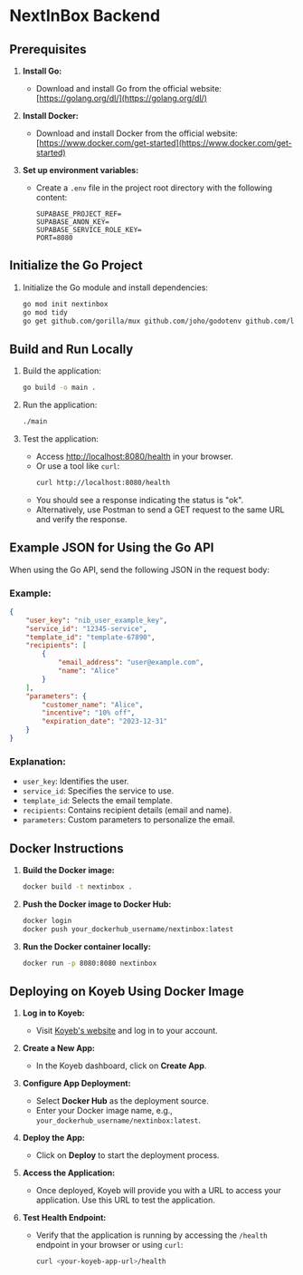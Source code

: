 # NextInBox Backend

## Prerequisites

1. **Install Go:**

   - Download and install Go from the official website: [https://golang.org/dl/](https://golang.org/dl/)
2. **Install Docker:**

   - Download and install Docker from the official website: [https://www.docker.com/get-started](https://www.docker.com/get-started)
3. **Set up environment variables:**

   - Create a `.env` file in the project root directory with the following content:
     ```env
     SUPABASE_PROJECT_REF=
     SUPABASE_ANON_KEY=
     SUPABASE_SERVICE_ROLE_KEY=
     PORT=8080
     ```

## Initialize the Go Project

1. Initialize the Go module and install dependencies:
   ```bash
   go mod init nextinbox
   go mod tidy
   go get github.com/gorilla/mux github.com/joho/godotenv github.com/lengzuo/supa github.com/rs/cors golang.org/x/time/rate
   ```

## Build and Run Locally

1. Build the application:

   ```bash
   go build -o main .
   ```
2. Run the application:

   ```bash
   ./main
   ```
3. Test the application:

   - Access [http://localhost:8080/health](http://localhost:8080/health) in your browser.
   - Or use a tool like `curl`:
     ```bash
     curl http://localhost:8080/health
     ```
   - You should see a response indicating the status is "ok".
   - Alternatively, use Postman to send a GET request to the same URL and verify the response.

## Example JSON for Using the Go API

When using the Go API, send the following JSON in the request body:

### Example:

```json
{
    "user_key": "nib_user_example_key",
    "service_id": "12345-service",
    "template_id": "template-67890",
    "recipients": [
        {
            "email_address": "user@example.com",
            "name": "Alice"
        }
    ],
    "parameters": {
        "customer_name": "Alice",
        "incentive": "10% off",
        "expiration_date": "2023-12-31"
    }
}
```

### Explanation:

- `user_key`: Identifies the user.
- `service_id`: Specifies the service to use.
- `template_id`: Selects the email template.
- `recipients`: Contains recipient details (email and name).
- `parameters`: Custom parameters to personalize the email.

## Docker Instructions

1. **Build the Docker image:**

   ```bash
   docker build -t nextinbox .
   ```
2. **Push the Docker image to Docker Hub:**

   ```bash
   docker login
   docker push your_dockerhub_username/nextinbox:latest
   ```
3. **Run the Docker container locally:**

   ```bash
   docker run -p 8080:8080 nextinbox
   ```

## Deploying on Koyeb Using Docker Image

1. **Log in to Koyeb:**

   - Visit [Koyeb&#39;s website](https://www.koyeb.com/) and log in to your account.
2. **Create a New App:**

   - In the Koyeb dashboard, click on **Create App**.
3. **Configure App Deployment:**

   - Select **Docker Hub** as the deployment source.
   - Enter your Docker image name, e.g., `your_dockerhub_username/nextinbox:latest`.
4. **Deploy the App:**

   - Click on **Deploy** to start the deployment process.
5. **Access the Application:**

   - Once deployed, Koyeb will provide you with a URL to access your application. Use this URL to test the application.
6. **Test Health Endpoint:**

   - Verify that the application is running by accessing the `/health` endpoint in your browser or using `curl`:
     ```bash
     curl <your-koyeb-app-url>/health
     ```
